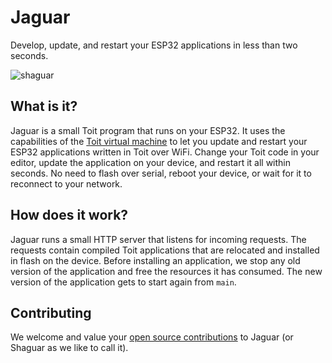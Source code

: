 
# Jaguar

Develop, update, and restart your ESP32 applications in less than two seconds.

![shaguar](https://user-images.githubusercontent.com/22043/145008669-65d31451-99fc-4965-b087-2ac48ce5ac53.jpeg)

## What is it?

Jaguar is a small Toit program that runs on your ESP32. It uses the capabilities of the 
[Toit virtual machine](https://github.com/toitlang/toit) to let you update and restart your ESP32
applications written in Toit over WiFi. Change your Toit code in your editor, update the application on 
your device, and restart it all within seconds. No need to flash over serial, reboot your device, or wait 
for it to reconnect to your network.

## How does it work?

Jaguar runs a small HTTP server that listens for incoming requests. The requests contain compiled
Toit applications that are relocated and installed in flash on the device. Before installing an 
application, we stop any old version of the application and free the resources it has consumed. The new
version of the application gets to start again from `main`.

## Contributing

We welcome and value your [open source contributions](CONTRIBUTING.md) to Jaguar (or Shaguar as we
like to call it).
